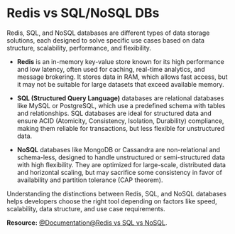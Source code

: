 # Redis vs SQL/NoSQL DBs

Redis, SQL, and NoSQL databases are different types of data storage solutions, each designed to solve specific use cases based on data structure, scalability, performance, and flexibility.

- **Redis** is an in-memory key-value store known for its high performance and low latency, often used for caching, real-time analytics, and message brokering. It stores data in RAM, which allows fast access, but it may not be suitable for large datasets that exceed available memory.
  
- **SQL (Structured Query Language)** databases are relational databases like MySQL or PostgreSQL, which use a predefined schema with tables and relationships. SQL databases are ideal for structured data and ensure ACID (Atomicity, Consistency, Isolation, Durability) compliance, making them reliable for transactions, but less flexible for unstructured data.

- **NoSQL** databases like MongoDB or Cassandra are non-relational and schema-less, designed to handle unstructured or semi-structured data with high flexibility. They are optimized for large-scale, distributed data and horizontal scaling, but may sacrifice some consistency in favor of availability and partition tolerance (CAP theorem).

Understanding the distinctions between Redis, SQL, and NoSQL databases helps developers choose the right tool depending on factors like speed, scalability, data structure, and use case requirements.

**Resource:**
[@Documentation@Redis vs SQL vs NoSQL](https://redis.io/docs/getting-started/why-redis/#relational-vs-nosql-vs-redis).
